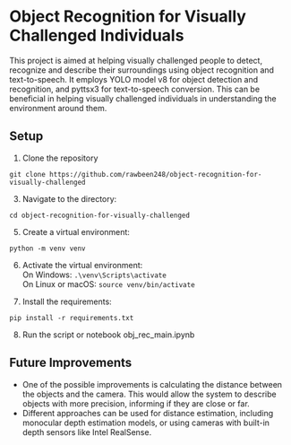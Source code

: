 # Object Recognition for Visually Challenged Individuals

This project is aimed at helping visually challenged people to detect, recognize and describe their surroundings using object recognition and text-to-speech. It employs YOLO model v8 for object detection and recognition, and pyttsx3 for text-to-speech conversion. This can be beneficial in helping visually challenged individuals in understanding the environment around them.

## Setup <br />
1. Clone the repository <br />
```
git clone https://github.com/rawbeen248/object-recognition-for-visually-challenged
```

3. Navigate to the directory: <br />
```
cd object-recognition-for-visually-challenged
```

5. Create a virtual environment: <br />
```
python -m venv venv
```

6. Activate the virtual environment: <br />
   On Windows: ```.\venv\Scripts\activate``` <br />
   On Linux or macOS: ```source venv/bin/activate```

7. Install the requirements: <br />
```
pip install -r requirements.txt
```
8. Run the script or notebook obj_rec_main.ipynb

## Future Improvements
- One of the possible improvements is calculating the distance between the objects and the camera. This would allow the system to describe objects with more precision, informing if they are close or far.
- Different approaches can be used for distance estimation, including monocular depth estimation models, or using cameras with built-in depth sensors like Intel RealSense.
